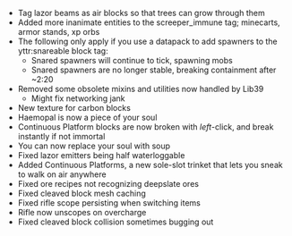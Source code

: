 * Tag lazor beams as air blocks so that trees can grow through them
* Added more inanimate entities to the screeper_immune tag; minecarts, armor stands, xp orbs
* The following only apply if you use a datapack to add spawners to the yttr:snareable block tag:
	* Snared spawners will continue to tick, spawning mobs
	* Snared spawners are no longer stable, breaking containment after ~2:20
* Removed some obsolete mixins and utilities now handled by Lib39
	* Might fix networking jank
* New texture for carbon blocks
* Haemopal is now a piece of your soul
* Continuous Platform blocks are now broken with *left*-click, and break instantly if not immortal
* You can now replace your soul with soup
* Fixed lazor emitters being half waterloggable
* Added Continuous Platforms, a new sole-slot trinket that lets you sneak to walk on air anywhere
* Fixed ore recipes not recognizing deepslate ores
* Fixed cleaved block mesh caching
* Fixed rifle scope persisting when switching items
* Rifle now unscopes on overcharge
* Fixed cleaved block collision sometimes bugging out
